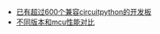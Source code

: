 
- [已有超过600个兼容circuitpython的开发板](已有超过600个兼容circuitpython的开发板/readme.md)
- [不同版本和mcu性能对比](不同版本和mcu性能对比/readme.md)
